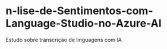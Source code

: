 # n-lise-de-Sentimentos-com-Language-Studio-no-Azure-AI
Estudo sobre transcrição de linguagens com IA
